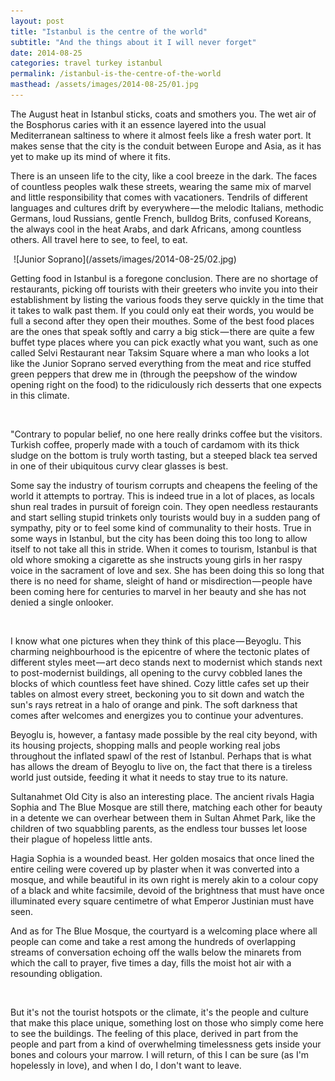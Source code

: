 ```yaml
---
layout: post
title: "Istanbul is the centre of the world"
subtitle: "And the things about it I will never forget"
date: 2014-08-25
categories: travel turkey istanbul
permalink: /istanbul-is-the-centre-of-the-world
masthead: /assets/images/2014-08-25/01.jpg
---
```

The August heat in Istanbul sticks, coats and smothers you. The wet air of the Bosphorus caries with it an essence layered into the usual Mediterranean saltiness to where it almost feels like a fresh water port. It makes sense that the city is the conduit between Europe and Asia, as it has yet to make up its mind of where it fits.

There is an unseen life to the city, like a cool breeze in the dark. The faces of countless peoples walk these streets, wearing the same mix of marvel and little responsibility that comes with vacationers. Tendrils of different languages and cultures drift by everywhere — the melodic Italians, methodic Germans, loud Russians, gentle French, bulldog Brits, confused Koreans, the always cool in the heat Arabs, and dark Africans, among countless others. All travel here to see, to feel, to eat.

<img class="image" src="/assets/images/invisible.gif" data-width="1000" data-src="{{ site.url }}/assets/images/2014-08-25/02.jpg" alt="Junior Soprano">
![Junior Soprano](/assets/images/2014-08-25/02.jpg)

Getting food in Istanbul is a foregone conclusion. There are no shortage of restaurants, picking off tourists with their greeters who invite you into their establishment by listing the various foods they serve quickly in the time that it takes to walk past them. If you could only eat their words, you would be full a second after they open their mouthes. Some of the best food places are the ones that speak softly and carry a big stick — there are quite a few buffet type places where you can pick exactly what you want, such as one called Selvi Restaurant near Taksim Square where a man who looks a lot like the Junior Soprano served everything from the meat and rice stuffed green peppers that drew me in (through the peepshow of the window opening right on the food) to the ridiculously rich desserts that one expects in this climate.

<img class="image" src="/assets/images/invisible.gif" data-width="1000" data-src="{{ site.url }}/assets/images/2014-08-25/03.jpg" alt="'Junior' serving food">

"Contrary to popular belief, no one here really drinks coffee but the visitors. Turkish coffee, properly made with a touch of cardamom with its thick sludge on the bottom is truly worth tasting, but a steeped black tea served in one of their ubiquitous curvy clear glasses is best.

Some say the industry of tourism corrupts and cheapens the feeling of the world it attempts to portray. This is indeed true in a lot of places, as locals shun real trades in pursuit of foreign coin. They open needless restaurants and start selling stupid trinkets only tourists would buy in a sudden pang of sympathy, pity or to feel some kind of communality to their hosts. True in some ways in Istanbul, but the city has been doing this too long to allow itself to not take all this in stride. When it comes to tourism, Istanbul is that old whore smoking a cigarette as she instructs young girls in her raspy voice in the sacrament of love and sex. She has been doing this so long that there is no need for shame, sleight of hand or misdirection — people have been coming here for centuries to marvel in her beauty and she has not denied a single onlooker.

<img class="image" src="/assets/images/invisible.gif" data-width="1000" data-src="{{ site.url }}/assets/images/2014-08-25/04.jpg" alt="Blood moon over Istanbul">

I know what one pictures when they think of this place — Beyoglu. This charming neighbourhood is the epicentre of where the tectonic plates of different styles meet — art deco stands next to modernist which stands next to post-modernist buildings, all opening to the curvy cobbled lanes the blocks of which countless feet have shined. Cozy little cafes set up their tables on almost every street, beckoning you to sit down and watch the sun's rays retreat in a halo of orange and pink. The soft darkness that comes after welcomes and energizes you to continue your adventures.

Beyoglu is, however, a fantasy made possible by the real city beyond, with its housing projects, shopping malls and people working real jobs throughout the inflated spawl of the rest of Istanbul. Perhaps that is what has allows the dream of Beyoglu to live on, the fact that there is a tireless world just outside, feeding it what it needs to stay true to its nature.

Sultanahmet Old City is also an interesting place. The ancient rivals Hagia Sophia and The Blue Mosque are still there, matching each other for beauty in a detente we can overhear between them in Sultan Ahmet Park, like the children of two squabbling parents, as the endless tour busses let loose their plague of hopeless little ants.

Hagia Sophia is a wounded beast. Her golden mosaics that once lined the entire ceiling were covered up by plaster when it was converted into a mosque, and while beautiful in its own right is merely akin to a colour copy of a black and white facsimile, devoid of the brightness that must have once illuminated every square centimetre of what Emperor Justinian must have seen.

And as for The Blue Mosque, the courtyard is a welcoming place where all people can come and take a rest among the hundreds of overlapping streams of conversation echoing off the walls below the minarets from which the call to prayer, five times a day, fills the moist hot air with a resounding obligation.

<img class="image" src="/assets/images/invisible.gif" data-width="1000" data-src="{{ site.url }}/assets/images/2014-08-25/05.jpg" alt="The Blue Mosque, seen from Hagia Sophia's Gallery">

But it's not the tourist hotspots or the climate, it's the people and culture that make this place unique, something lost on those who simply come here to see the buildings. The feeling of this place, derived in part from the people and part from a kind of overwhelming timelessness gets inside your bones and colours your marrow. I will return, of this I can be sure (as I'm hopelessly in love), and when I do, I don't want to leave.
